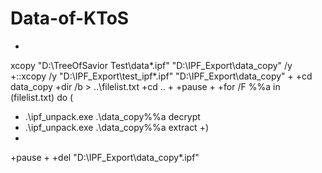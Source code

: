 # Data-of-KToS
+
xcopy "D:\TreeOfSavior Test\data\*.ipf" "D:\IPF_Export\data_copy" /y
+::xcopy /y "D:\IPF_Export\test_ipf\*.ipf" "D:\IPF_Export\data_copy"
+
+cd data_copy
+dir /b > ..\filelist.txt
+cd ..
+
+pause
+
+for /F %%a in (filelist.txt) do (
+	.\ipf_unpack.exe .\data_copy\%%a decrypt
+	.\ipf_unpack.exe .\data_copy\%%a extract
+)
+
+pause
+
+del "D:\IPF_Export\data_copy\*.ipf" 
